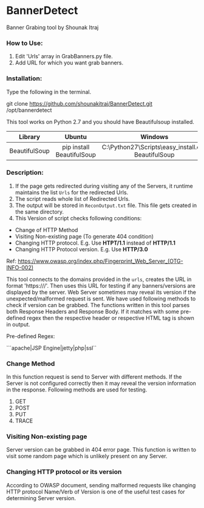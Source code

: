 # BannerDetect

Banner Grabing tool by Shounak Itraj

### How to Use:

1. Edit 'Urls' array in GrabBanners.py file.
2. Add URL for which you want grab banners.

### Installation:

Type the following in the terminal.

git clone https://github.com/shounakitraj/BannerDetect.git /opt/bannerdetect

This tool works on Python 2.7 and you should have Beautifulsoup installed.

|Library|Ubuntu|Windows|
|:----------:|:-------------:|:------:|
|BeautifulSoup|pip install BeautifulSoup|C:\Python27\Scripts\easy_install.exe BeautifulSoup|

### Description:

1. If the page gets redirected during visiting any of the Servers, it runtime maintains the list `Urls` for the redirected Urls.
2. The script reads whole list of Redirected Urls.
3. The output will be stored in `ReconOutput.txt` file. This file gets created in the same directory. 
4. This Version of script checks following conditions:

* Change of HTTP Method
* Visiting Non-existing page (To generate 404 condition)
* Changing HTTP protocol. E.g. Use **HTPT/1.1** instead of **HTTP/1.1**
* Changing HTTP Protocol version. E.g. Use **HTTP/3.0**

Ref: https://www.owasp.org/index.php/Fingerprint_Web_Server_(OTG-INFO-002)

This tool connects to the domains provided in the `urls`, creates the URL in format 'https://<ServerName>/'. Then uses this URL for testing if any banners/versions are displayed by the server.
Web Server sometimes may reveal its version if the unexpected/malformed request is sent. We have used following methods to check if version can be grabbed. The functions written in this tool parses both Response Headers and Response Body. If it matches with some pre-defined regex then the respective header or respective HTML tag is shown in output.

Pre-defined Regex:

```apache|JSP Engine|jetty|php|ssl``

### Change Method
In this function request is send to Server with different methods. If the Server is not configured correctly then it may reveal the version information in the response. Following methods are used for testing.

1. GET
2. POST
3. PUT
4. TRACE

### Visiting Non-existing page
Server version can be grabbed in 404 error page. This function is written to visit some random page which is unlikely present on any Server.

### Changing HTTP protocol or its version
According to OWASP document, sending malformed requests like changing HTTP protocol Name/Verb of Version is one of the useful test cases for determining Server version.
